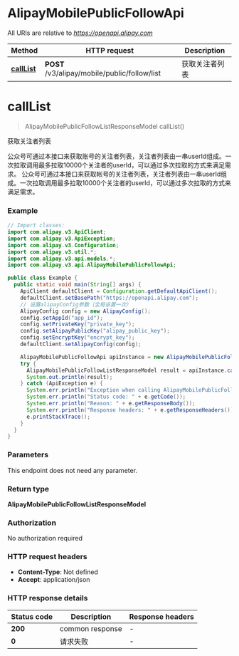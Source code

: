 # AlipayMobilePublicFollowApi

All URIs are relative to *https://openapi.alipay.com*

| Method | HTTP request | Description |
|------------- | ------------- | -------------|
| [**callList**](AlipayMobilePublicFollowApi.md#callList) | **POST** /v3/alipay/mobile/public/follow/list | 获取关注者列表 |


<a name="callList"></a>
# **callList**
> AlipayMobilePublicFollowListResponseModel callList()

获取关注者列表

公众号可通过本接口来获取账号的关注者列表，关注者列表由一串userId组成。一次拉取调用最多拉取10000个关注者的userId，可以通过多次拉取的方式来满足需求。  公众号可通过本接口来获取帐号的关注者列表，关注者列表由一串userId组成。一次拉取调用最多拉取10000个关注者的userId，可以通过多次拉取的方式来满足需求。

### Example
```java
// Import classes:
import com.alipay.v3.ApiClient;
import com.alipay.v3.ApiException;
import com.alipay.v3.Configuration;
import com.alipay.v3.util.*;
import com.alipay.v3.api.models.*;
import com.alipay.v3.api.AlipayMobilePublicFollowApi;

public class Example {
  public static void main(String[] args) {
    ApiClient defaultClient = Configuration.getDefaultApiClient();
    defaultClient.setBasePath("https://openapi.alipay.com");
    // 设置alipayConfig参数（全局设置一次）
    AlipayConfig config = new AlipayConfig();
    config.setAppId("app_id");
    config.setPrivateKey("private_key");
    config.setAlipayPublicKey("alipay_public_key");
    config.setEncryptKey("encrypt_key");
    defaultClient.setAlipayConfig(config);

    AlipayMobilePublicFollowApi apiInstance = new AlipayMobilePublicFollowApi(defaultClient);
    try {
      AlipayMobilePublicFollowListResponseModel result = apiInstance.callList();
      System.out.println(result);
    } catch (ApiException e) {
      System.err.println("Exception when calling AlipayMobilePublicFollowApi#callList");
      System.err.println("Status code: " + e.getCode());
      System.err.println("Reason: " + e.getResponseBody());
      System.err.println("Response headers: " + e.getResponseHeaders());
      e.printStackTrace();
    }
  }
}
```

### Parameters
This endpoint does not need any parameter.

### Return type

**AlipayMobilePublicFollowListResponseModel**

### Authorization

No authorization required

### HTTP request headers

 - **Content-Type**: Not defined
 - **Accept**: application/json

### HTTP response details
| Status code | Description | Response headers |
|-------------|-------------|------------------|
| **200** | common response |  -  |
| **0** | 请求失败 |  -  |

